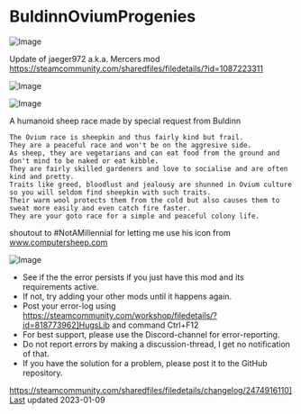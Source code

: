 # BuldinnOviumProgenies

![Image](https://i.imgur.com/buuPQel.png)

Update of jaeger972 a.k.a. Mercers mod
https://steamcommunity.com/sharedfiles/filedetails/?id=1087223311

![Image](https://i.imgur.com/pufA0kM.png)

	
![Image](https://i.imgur.com/Z4GOv8H.png)

A humanoid sheep race made by special request from Buldinn
	
	The Ovium race is sheepkin and thus fairly kind but frail.
	They are a peaceful race and won't be on the aggresive side.
	As sheep, they are vegetarians and can eat food from the ground and don't mind to be naked or eat kibble.
	They are fairly skilled gardeners and love to socialise and are often kind and pretty.
	Traits like greed, bloodlust and jealousy are shunned in Ovium culture so you will seldom find sheepkin with such traits.
	Their warm wool protects them from the cold but also causes them to sweat more easily and even catch fire faster.
	They are your goto race for a simple and peaceful colony life.

shoutout to #NotAMillennial for letting me use his icon from www.computersheep.com

![Image](https://i.imgur.com/PwoNOj4.png)



-  See if the the error persists if you just have this mod and its requirements active.
-  If not, try adding your other mods until it happens again.
-  Post your error-log using https://steamcommunity.com/workshop/filedetails/?id=818773962]HugsLib and command Ctrl+F12
-  For best support, please use the Discord-channel for error-reporting.
-  Do not report errors by making a discussion-thread, I get no notification of that.
-  If you have the solution for a problem, please post it to the GitHub repository.




https://steamcommunity.com/sharedfiles/filedetails/changelog/2474916110]Last updated 2023-01-09
